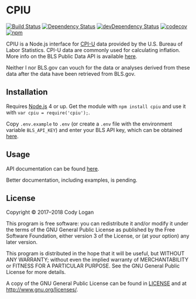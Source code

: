 # CPIU

[![Build Status](https://travis-ci.org/clpo13/cpiu.svg?branch=master)](https://travis-ci.org/clpo13/cpiu)
[![Dependency Status](https://david-dm.org/clpo13/cpiu.svg)](https://david-dm.org/clpo13/cpiu)
[![devDependency Status](https://david-dm.org/clpo13/cpiu/dev-status.svg)](https://david-dm.org/clpo13/cpiu#info=devDependencies)
[![codecov](https://codecov.io/gh/clpo13/cpiu/branch/master/graph/badge.svg)](https://codecov.io/gh/clpo13/cpiu)
[![npm](https://img.shields.io/npm/v/cpiu.svg)](https://www.npmjs.com/package/cpiu)

CPIU is a Node.js interface for [CPI-U](https://www.bls.gov/cpi/) data provided by the U.S. Bureau of Labor Statistics. CPI-U data are commonly used for calculating inflation. More info on the BLS Public Data API is available [here](https://www.bls.gov/developers/home.htm).

Neither I nor BLS.gov can vouch for the data or analyses derived from these data after the data have been retrieved from BLS.gov.

## Installation

Requires [Node.js](https://nodejs.org) 4 or up. Get the module with `npm install cpiu` and use it with `var cpiu = require('cpiu');`.

Copy `.env.example` to `.env` (or create a `.env` file with the environment variable `BLS_API_KEY`) and enter your BLS API key, which can be obtained [here](https://data.bls.gov/registrationEngine/).

## Usage

API documentation can be found [here](https://clpo13.github.io/cpiu).

Better documentation, including examples, is pending.

## License

Copyright &copy; 2017–2018 Cody Logan

This program is free software: you can redistribute it and/or modify it under the terms of the GNU General Public License as published by the Free Software Foundation, either version 3 of the License, or (at your option) any later version.

This program is distributed in the hope that it will be useful, but WITHOUT ANY WARRANTY; without even the implied warranty of MERCHANTABILITY or FITNESS FOR A PARTICULAR PURPOSE. See the GNU General Public License for more details.

A copy of the GNU General Public License can be found in [LICENSE](LICENSE) and at <http://www.gnu.org/licenses/>.
